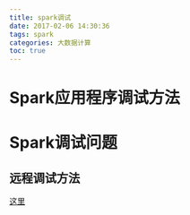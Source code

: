 ```yaml
---
title: spark调试
date: 2017-02-06 14:30:36
tags: spark
categories: 大数据计算
toc: true
---
```

# Spark应用程序调试方法

# Spark调试问题

## 远程调试方法

[这里](http://www.voidcn.com/blog/ASIA_kobe/article/p-5783303.html)

